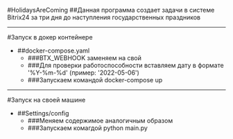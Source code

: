 #HolidaysAreComing
##Данная программа создает задачи в системе Bitrix24 за три дня до наступления государственных праздников
___
#Запуск в докер контейнере
* ##docker-compose.yaml
    * ###BTX_WEBHOOK заменяем на свой
    * ###Для проверки работоспособности вставляем дату в формате '%Y-%m-%d' (пример: '2022-05-06')
    * ###Запускаем командой docker-compose up
___
#Запуск на своей машине
* ##Settings/config
    * ###Меняем содержимое аналогичным образом
    * ###Запускаем комагдой python main.py